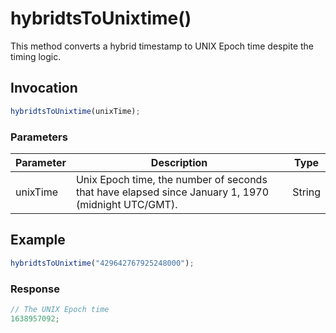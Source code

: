 # hybridtsToUnixtime()

This method converts a hybrid timestamp to UNIX Epoch time despite the timing logic.

## Invocation

```javascript
hybridtsToUnixtime(unixTime);
```

### Parameters

| Parameter | Description                                                                                        | Type   |
| --------- | -------------------------------------------------------------------------------------------------- | ------ |
| unixTime  | Unix Epoch time, the number of seconds that have elapsed since January 1, 1970 (midnight UTC/GMT). | String |

## Example

```javascript
hybridtsToUnixtime("429642767925248000");
```

### Response

```javascript
// The UNIX Epoch time
1638957092;
```
